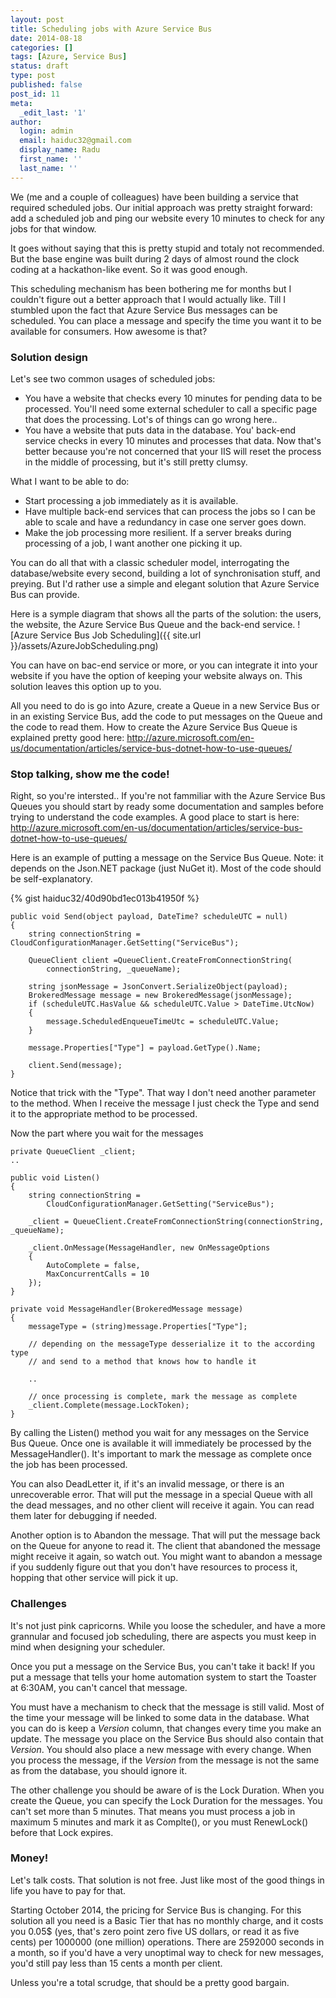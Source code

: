 ```yaml
---
layout: post
title: Scheduling jobs with Azure Service Bus
date: 2014-08-18
categories: []
tags: [Azure, Service Bus]
status: draft
type: post
published: false
post_id: 11
meta:
  _edit_last: '1'
author:
  login: admin
  email: haiduc32@gmail.com
  display_name: Radu
  first_name: ''
  last_name: ''
---
```

We (me and a couple of colleagues) have been building a service that required scheduled jobs. Our initial approach was pretty straight forward: add a scheduled job and ping our website every 10 minutes to check for any jobs for that window.

It goes without saying that this is pretty stupid and totaly not recommended. But the base engine was built during 2 days of almost round the clock coding at a hackathon-like event. So it was good enough.

This scheduling mechanism has been bothering me for months but I couldn't figure out a better approach that I would actually like. Till I stumbled upon the fact that Azure Service Bus messages can be scheduled. You can place a message and specify the time you want it to be available for consumers. How awesome is that?

### Solution design
Let's see two common usages of scheduled jobs:

- You have a website that checks every 10 minutes for pending data to be processed. You'll need some external scheduler to call a specific page that does the processing. Lot's of things can go wrong here..
- You have a website that puts data in the database. You' back-end service checks in every 10 minutes and processes that data. Now that's better because you're not concerned that your IIS will reset the process in the middle of processing, but it's still pretty clumsy.

What I want to be able to do:

- Start processing a job immediately as it is available.
- Have multiple back-end services that can process the jobs so I can be able to scale and have a redundancy in case one server goes down.
- Make the job processing more resilient. If a server breaks during processing of a job, I want another one picking it up.

You can do all that with a classic scheduler model, interrogating the database/website every second, building a lot of synchronisation stuff, and preying. But I'd rather use a simple and elegant solution that Azure Service Bus can provide.

Here is a symple diagram that shows all the parts of the solution: the users, the website, the Azure Service Bus Queue and the back-end service.
![Azure Service Bus Job Scheduling]({{ site.url }}/assets/AzureJobScheduling.png)

You can have on bac-end service or more, or you can integrate it into your website if you have the option of keeping your website always on. This solution leaves this option up to you.

All you need to do is go into Azure, create a Queue in a new Service Bus or in an existing Service Bus, add the code to put messages on the Queue and the code to read them. How to create the Azure Service Bus Queue is explained pretty good here: http://azure.microsoft.com/en-us/documentation/articles/service-bus-dotnet-how-to-use-queues/

### Stop talking, show me the code!
Right, so you're intersted.. If you're not fammiliar with the Azure Service Bus Queues you should start by ready some documentation and samples before trying to understand the code examples. A good place to start is here: http://azure.microsoft.com/en-us/documentation/articles/service-bus-dotnet-how-to-use-queues/

Here is an example of putting a message on the Service Bus Queue. Note: it depends on the Json.NET package (just NuGet it). Most of the code should be self-explanatory.

{% gist haiduc32/40d90bd1ec013b41950f %}


    public void Send(object payload, DateTime? scheduleUTC = null)
    {
        string connectionString = CloudConfigurationManager.GetSetting("ServiceBus");
    
        QueueClient client =QueueClient.CreateFromConnectionString(
            connectionString, _queueName);
    
        string jsonMessage = JsonConvert.SerializeObject(payload);
        BrokeredMessage message = new BrokeredMessage(jsonMessage);
        if (scheduleUTC.HasValue && scheduleUTC.Value > DateTime.UtcNow)
        {
            message.ScheduledEnqueueTimeUtc = scheduleUTC.Value;
        }
    
        message.Properties["Type"] = payload.GetType().Name;
    
        client.Send(message);
    }

Notice that trick with the "Type". That way I don't need another parameter to the method. When I receive the message I just check the Type and send it to the appropriate method to be processed.

Now the part where you wait for the messages

    private QueueClient _client;
    ..
    
    public void Listen()
    {
        string connectionString =
            CloudConfigurationManager.GetSetting("ServiceBus");
    
        _client = QueueClient.CreateFromConnectionString(connectionString, _queueName);
    
        _client.OnMessage(MessageHandler, new OnMessageOptions
        {
            AutoComplete = false,
            MaxConcurrentCalls = 10
        });
    }
    
    private void MessageHandler(BrokeredMessage message)
    {
        messageType = (string)message.Properties["Type"];
    
        // depending on the messageType desserialize it to the according type
        // and send to a method that knows how to handle it
    
        ..
     
        // once processing is complete, mark the message as complete
        _client.Complete(message.LockToken);
    }

By calling the Listen() method you wait for any messages on the Service Bus Queue. Once one is available it will immediately be processed by the MessageHandler(). It's important to mark the message as complete once the job has been processed. 

You can also  DeadLetter it, if it's an invalid message, or there is an unrecoverable error. That will put the message in a special Queue with all the dead messages, and no other client will receive it again. You can read them later for debugging if needed.

Another option is to Abandon the message. That will put the message back on the Queue for anyone to read it. The client that abandoned the message might receive it again, so watch out. You might want to abandon a message if you suddenly figure out that you don't have resources to process it, hopping that other service will pick it up.

### Challenges
It's not just pink capricorns. While you loose the scheduler, and have a more grannular and focused job scheduling, there are aspects you must keep in mind when designing your scheduler.

Once you put a message on the Service Bus, you can't take it back! If you put a message that tells your home automation system to start the Toaster at 6:30AM, you can't cancel that message. 

You must have a mechanism to check that the message is still valid. Most of the time your message will be linked to some data in the database. What you can do is keep a *Version* column, that changes every time you make an update. The message you place on the Service Bus should also contain that *Version*. You should also place a new message with every change. When you process the message, if the *Version* from the message is not the same as from the database, you should ignore it.

The other challenge you should be aware of is the Lock Duration. When you create the Queue, you can specify the Lock Duration for the messages. You can't set more than 5 minutes. That means you must process a job in maximum 5 minutes and mark it as Complte(), or you must RenewLock() before that Lock expires.

### Money!
Let's talk costs. That solution is not free. Just like most of the good things in life you have to pay for that. 

Starting October 2014, the pricing for Service Bus is changing. For this solution all you need is a Basic Tier that has no monthly charge, and it costs you 0.05$ (yes, that's zero point zero five US dollars, or read it as five cents) per 1000000 (one million) operations. There are 2592000 seconds in a month, so if you'd have a very unoptimal way to check for new messages, you'd still pay less than 15 cents a month per client.

Unless you're a total scrudge, that should be a pretty good bargain.

